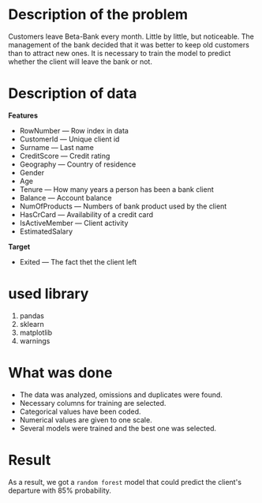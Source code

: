 # Description of the problem

Customers leave Beta-Bank every month. Little by little, but noticeable. The management of the bank decided that it was better to keep old customers than to attract new ones.
It is necessary to train the model to predict whether the client will leave the bank or not.

# Description of data

**Features**

* RowNumber — Row index in data
* CustomerId — Unique client id
* Surname — Last name
* CreditScore — Credit rating
* Geography — Country of residence
* Gender
* Age
* Tenure — How many years a person has been a bank client
* Balance — Account balance
* NumOfProducts — Numbers of bank product used by the client
* HasCrCard — Availability of a credit card
* IsActiveMember — Client activity
* EstimatedSalary

**Target**

* Exited — The fact thet the client left

# used library

1. pandas 
2. sklearn
3. matplotlib
4. warnings

# What was done

- The data was analyzed, omissions and duplicates were found.
- Necessary columns for training are selected.
- Categorical values have been coded.
- Numerical values are given to one scale.
- Several models were trained and the best one was selected.

# Result

As a result, we got a `random forest` model that could predict the client's departure with 85% probability.
